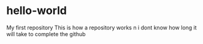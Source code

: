 # hello-world
My first repository
This is how a repository works n i dont know how long it will take to complete the github
